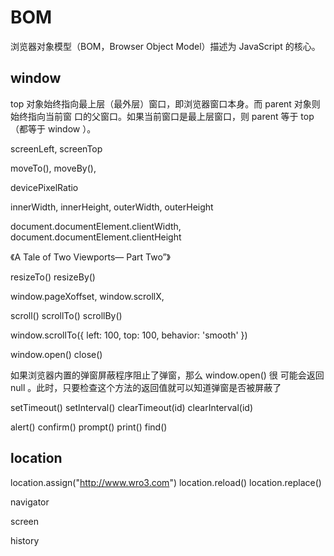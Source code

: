 # BOM

浏览器对象模型（BOM，Browser Object Model）描述为 JavaScript 的核心。

## window

top 对象始终指向最上层（最外层）窗口，即浏览器窗口本身。而 parent 对象则始终指向当前窗 口的父窗口。如果当前窗口是最上层窗口，则 parent 等于 top （都等于 window ）。

screenLeft, screenTop

moveTo(), moveBy(),

devicePixelRatio

innerWidth, innerHeight, outerWidth, outerHeight

document.documentElement.clientWidth, document.documentElement.clientHeight

《A Tale of Two Viewports— Part Two”》

resizeTo() resizeBy()

window.pageXoffset, window.scrollX,

scroll() scrollTo() scrollBy()

window.scrollTo({
left: 100,
top: 100,
behavior: 'smooth'
})

window.open() close()

如果浏览器内置的弹窗屏蔽程序阻止了弹窗，那么 window.open() 很 可能会返回 null 。此时，只要检查这个方法的返回值就可以知道弹窗是否被屏蔽了

setTimeout() setInterval() clearTimeout(id) clearInterval(id)

alert() confirm() prompt() print() find()

## location

location.assign("http://www.wro3.com") location.reload() location.replace()

navigator

screen

history